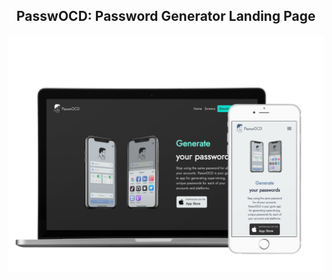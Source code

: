 <h2 align="center">
  PasswOCD: Password Generator Landing Page
</h2>

![Screenshot](./page_home.png)
